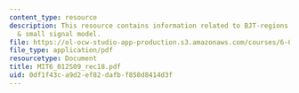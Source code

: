 ```yaml
---
content_type: resource
description: This resource contains information related to BJT-regions of operation
  & small signal model.
file: https://ol-ocw-studio-app-production.s3.amazonaws.com/courses/6-012-microelectronic-devices-and-circuits-spring-2009/0df1f43ca9d2ef82dafbf858d8414d3f_MIT6_012S09_rec18.pdf
file_type: application/pdf
resourcetype: Document
title: MIT6_012S09_rec18.pdf
uid: 0df1f43c-a9d2-ef82-dafb-f858d8414d3f
---
```

